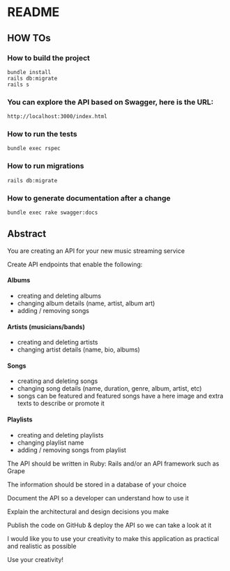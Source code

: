 # README


## HOW TOs

### How to build the project
```
bundle install
rails db:migrate
rails s
```

### You can explore the API based on Swagger, here is the URL:
```
http://localhost:3000/index.html
```

### How to run the tests
```
bundle exec rspec
```

### How to run migrations
```
rails db:migrate
```

### How to generate documentation after a change
```
bundle exec rake swagger:docs
```

## Abstract

You are creating an API for your new music streaming service

Create API endpoints that enable the following:

#### Albums
- creating and deleting albums
- changing album details (name, artist, album art)
- adding / removing songs

#### Artists (musicians/bands)
- creating and deleting artists
- changing artist details (name, bio, albums)

#### Songs
- creating and deleting songs
- changing song details (name, duration, genre, album, artist, etc)
- songs can be featured and featured songs have a here image and extra texts to describe or promote it

#### Playlists
- creating and deleting playlists
- changing playlist name
- adding / removing songs from playlist

The API should be written in Ruby: Rails and/or an API framework such as Grape

The information should be stored in a database of your choice

Document the API so a developer can understand how to use it

Explain the architectural and design decisions you make

Publish the code on GitHub & deploy the API so we can take a look at it

I would like you to use your creativity to make this application as practical and realistic as possible

Use your creativity!